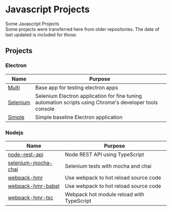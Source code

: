 # Javascript Projects

Some Javascript Projects  
Some projects were transferred here from older repositories. The date of last updated is included for those.

## Projects

### Electron

Name|Purpose
---|---
[Multi](https://github.com/JDelemar/Javascript/tree/master/Electron/Multi)|Base app for testing electron apps
[Selenium](https://github.com/JDelemar/Javascript/tree/master/Electron/Selenium)|Selenium Electron application for fine tuning automation scripts using Chrome's developer tools console
[Simple](https://github.com/JDelemar/Javascript/tree/master/Electron/Simple)|Simple baseline Electron application

### Nodejs

Name|Purpose
---|---
[node-rest-api](Nodejs/node-rest-api)|Node REST API using TypeScript
[selenium-mocha-chai](https://github.com/JDelemar/Javascript/tree/master/Nodejs/selenium-mocha-chai)|Selenium tests with mocha and chai
[webpack-hmr](https://github.com/JDelemar/Javascript/tree/master/Nodejs/webpack-hmr)|Use webpack to hot reload source code
[webpack-hmr-babel](https://github.com/JDelemar/Javascript/tree/master/Nodejs/webpack-hmr-babel)|Use webpack to hot reload source code
[webpack-hmr-tsc](https://github.com/JDelemar/Javascript/tree/master/Nodejs/webpack-hmr-tsc)|Webpack hot module reload with TypeScript
